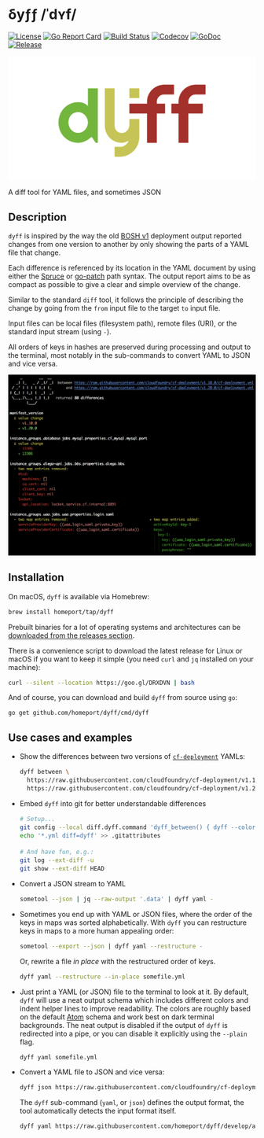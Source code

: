 # δyƒƒ /ˈdʏf/

[![License](https://img.shields.io/github/license/homeport/dyff.svg)](https://github.com/homeport/dyff/blob/main/LICENSE)
[![Go Report Card](https://goreportcard.com/badge/github.com/homeport/dyff)](https://goreportcard.com/report/github.com/homeport/dyff)
[![Build Status](https://travis-ci.org/homeport/dyff.svg?branch=main)](https://travis-ci.org/homeport/dyff)
[![Codecov](https://img.shields.io/codecov/c/github/homeport/dyff/main.svg)](https://codecov.io/gh/homeport/dyff)
[![GoDoc](https://godoc.org/github.com/homeport/dyff/pkg?status.svg)](https://godoc.org/github.com/homeport/dyff/pkg)
[![Release](https://img.shields.io/github/release/homeport/dyff.svg)](https://github.com/homeport/dyff/releases/latest)

![dyff](.docs/logo.png?raw=true "dyff logo - the letters d, y, and f in the colors green, yellow and red")

A diff tool for YAML files, and sometimes JSON

## Description

`dyff` is inspired by the way the old [BOSH v1](https://bosh.io/) deployment output reported changes from one version to another by only showing the parts of a YAML file that change.

Each difference is referenced by its location in the YAML document by using either the [Spruce](https://github.com/geofffranks/spruce) or [go-patch](https://github.com/cppforlife/go-patch) path syntax. The output report aims to be as compact as possible to give a clear and simple overview of the change.

Similar to the standard `diff` tool, it follows the principle of describing the change by going from the `from` input file to the target `to` input file.

Input files can be local files (filesystem path), remote files (URI), or the standard input stream (using `-`).

All orders of keys in hashes are preserved during processing and output to the terminal, most notably in the sub-commands to convert YAML to JSON and vice versa.

![dyff between example](.docs/dyff-between-example.png?raw=true "dyff between example of two cf-deployment versions")

## Installation

On macOS, `dyff` is available via Homebrew:

```bash
brew install homeport/tap/dyff
```

Prebuilt binaries for a lot of operating systems and architectures can be [downloaded from the releases section](https://github.com/homeport/dyff/releases/latest).

There is a convenience script to download the latest release for Linux or macOS if you want to keep it simple (you need `curl` and `jq` installed on your machine):

```bash
curl --silent --location https://goo.gl/DRXDVN | bash
```

And of course, you can download and build `dyff` from source using `go`:

```bash
go get github.com/homeport/dyff/cmd/dyff
```

## Use cases and examples

- Show the differences between two versions of [`cf-deployment`](https://github.com/cloudfoundry/cf-deployment/) YAMLs:

    ```bash
    dyff between \
      https://raw.githubusercontent.com/cloudfoundry/cf-deployment/v1.19.0/cf-deployment.yml \
      https://raw.githubusercontent.com/cloudfoundry/cf-deployment/v1.20.0/cf-deployment.yml
    ```

- Embed `dyff` into git for better understandable differences

    ```bash
    # Setup...
    git config --local diff.dyff.command 'dyff_between() { dyff --color on between --omit-header "$2" "$5"; }; dyff_between'
    echo '*.yml diff=dyff' >> .gitattributes
    
    # And have fun, e.g.:
    git log --ext-diff -u
    git show --ext-diff HEAD
    ```

- Convert a JSON stream to YAML

    ```bash
    sometool --json | jq --raw-output '.data' | dyff yaml -
    ```

- Sometimes you end up with YAML or JSON files, where the order of the keys in maps was sorted alphabetically. With `dyff` you can restructure keys in maps to a more human appealing order:

    ```bash
    sometool --export --json | dyff yaml --restructure -
    ```

    Or, rewrite a file _in place_ with the restructured order of keys.

    ```bash
    dyff yaml --restructure --in-place somefile.yml
    ```

- Just print a YAML (or JSON) file to the terminal to look at it. By default, `dyff` will use a neat output schema which includes different colors and indent helper lines to improve readability. The colors are roughly based on the default [Atom](https://atom.io) schema and work best on dark terminal backgrounds. The neat output is disabled if the output of `dyff` is redirected into a pipe, or you can disable it explicitly using the `--plain` flag.

    ```bash
    dyff yaml somefile.yml
    ```

- Convert a YAML file to JSON and vice versa:

    ```bash
    dyff json https://raw.githubusercontent.com/cloudfoundry/cf-deployment/v1.19.0/cf-deployment.yml
    ```

    The `dyff` sub-command (`yaml`, or `json`) defines the output format, the tool automatically detects the input format itself.

    ```bash
    dyff yaml https://raw.githubusercontent.com/homeport/dyff/develop/assets/bosh-yaml/manifest.json
    ```
